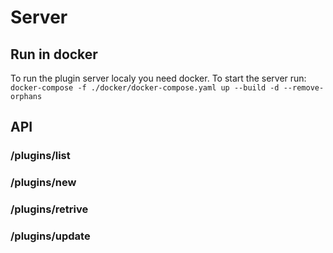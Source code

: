 # Server

## Run in docker

To run the plugin server localy you need docker.
To start the server run: `docker-compose -f ./docker/docker-compose.yaml up --build -d --remove-orphans`

## API

### /plugins/list

### /plugins/new

### /plugins/retrive

### /plugins/update